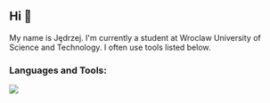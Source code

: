 <h2>Hi 👋</h2>
<p>
  My name is Jędrzej. I'm currently a student at Wroclaw University of Science and Technology. I often use tools listed below.
</p>
<h3 align="left">Languages and Tools:</h3>
<p>
  <a href="https://skillicons.dev">
    <img src="https://skillicons.dev/icons?i=py,flask,django,postgres,docker,git,bash" />
  </a>
</p>
